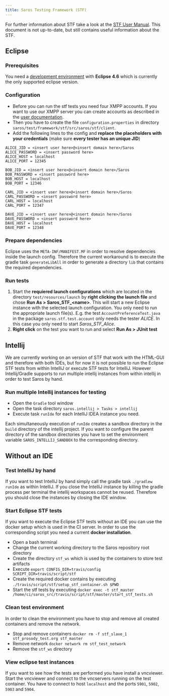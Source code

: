 ```yaml
---
title: Saros Testing Framework (STF)
---
```


For further information about STF take a look at the [STF User Manual](https://saros-build.imp.fu-berlin.de/stf/STF_Manual.pdf).
This document is not up-to-date, but still contains useful information about the STF.

## Eclipse

### Prerequisites

You need a [development environment](development-environment.md) with **Eclipse 4.6** which is currently the only supported eclipse version.

### Configuration

* Before you can run the stf tests you need four XMPP accounts. If you want to use our XMPP server you can create accounts as described in the [user documentation](../../documentation/getting-started.html).
* Then you have to create the file `configuration.properties` in directory `saros/test/framework/stf/src/saros/stf/client`.
* Add the following lines to the config and **replace the placeholders with your credentials** (make sure **every tester has an unique JID**)

```properties
ALICE_JID = <insert user here>@<insert domain here>/Saros
ALICE_PASSWORD = <insert password here>
ALICE_HOST = localhost
ALICE_PORT = 12345

BOB_JID = <insert user here>@<insert domain here>/Saros
BOB_PASSWORD = <insert password here>
BOB_HOST = localhost
BOB_PORT = 12346

CARL_JID = <insert user here>@<insert domain here>/Saros
CARL_PASSWORD = <insert password here>
CARL_HOST = localhost
CARL_PORT = 12347

DAVE_JID = <insert user here>@<insert domain here>/Saros
DAVE_PASSWORD = <insert password here>
DAVE_HOST = localhost
DAVE_PORT = 12348
```

### Prepare dependencies

Eclipse uses the `META-INF/MANIFEST.MF` in order to resolve dependencies inside the launch config.
Therefore the current workaround is to execute the gradle task `generateLibAll` in order to generate a directory `lib` that contains the required dependencies.

### Run tests

1.  Start the **requiered launch configurations** which are located
    in the directory `test/resources/launch` by **right clicking the
    launch file** and chose **Run As > Saros\_STF\_\<name\>**. This
    will start a new Eclipse instance with the selected launch
    configuration.
    You only need to run the appropriate launch file(s). E.g. the
    test `AccountPreferenceTest.java` in the package
    `saros.stf.test.account` only needs the tester
    *ALICE*. In this case you only need to start *Saros\_STF\_Alice*.
2.  **Right click** on the test you want to run and select **Run As > JUnit test**

## Intellij
We are currently working on an version of STF that work with the HTML-GUI and therefore with both IDEs, but for now it is not possible to run the Eclipse STF tests from within IntelliJ or execute STF tests for IntelliJ.
However Intellij/Gradle supports to run multiple intellij instances from within intellij in order to test Saros by hand.

### Run multiple Intellij instances for testing
* Open the `Gradle` tool window
* Open the task directory `saros.intellij > Tasks > intellij`
* Execute task `runIde` for each IntelliJ IDEA instance you need.

Each simultaneously execution of `runIde` creates a sandbox directory in the `build` directory of the intellij project.
If you want to configure the parent directory of the sandbox directories you have to set the environment variable `SAROS_INTELLIJ_SANDBOX`
to the corresponding directory.

## Without an IDE

### Test IntelliJ by hand
If you want to test IntelliJ by hand simply call the gradle task `./gradlew runIde` as within IntelliJ. If you close the IntelliJ instance
by killing the gradle process per terminal the intellij workspaces cannot be reused. Therefore you should close the instances by closing the IDE window.

### Start Eclipse STF tests

If you want to execute the Eclipse STF tests without an IDE you can use the docker setup which is used in the CI server.
In order to use the corresponding script you need a current **docker installation**.

* Open a bash terminal
* Change the current working directory to the Saros repository root directory
* Create the directory `stf_ws` which is used by the containers to store test artifacts
* Execute `export CONFIG_DIR=travis/config SCRIPT_DIR=travis/script/stf`
* Create the required docker contains by executing  
  `./travis/script/stf/setup_stf_container.sh $PWD`
* Start the stf tests by executing
  `docker exec -t stf_master /home/ci/saros_src/travis/script/stf/master/start_stf_tests.sh`

### Clean test environment
In order to clean the environment you have to stop and remove all created containers and
remove the network.

* Stop and remove containers `docker rm -f stf_slave_1 stf_prosody_test.org stf_master`
* Remove network `docker network rm stf_test_network`
* Remove the `stf_ws` directory

### View eclipse test instances
If you want to see how the tests are performed you have install a vncviewer.
Start the vncviewer and connect to the vncservers running on the test container. You have to connect to host `localhost` and the ports `5901`, `5902`, `5903` and `5904`.
